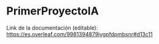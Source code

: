 # PrimerProyectoIA

Link de la documentación (editable): https://es.overleaf.com/9981394879jvgpfdpmbsnr#d13c11